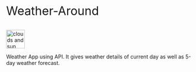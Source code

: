 <p style="font-size:2rem"> Weather-Around </p> <picture>
  <img width="auto" height="50px" alt="clouds and sun image." src="https://user-images.githubusercontent.com/95037464/193986516-7cef33a1-60b4-47ee-bb4c-ea3d36b34ec8.png">
</picture>

Weather App using API. It gives weather details of current day as well as 5-day weather forecast.
